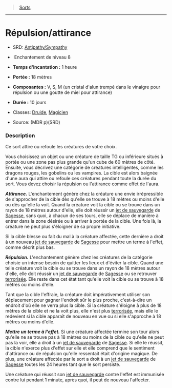 ﻿---
!SpellHD
Level: 8
Type: Enchantement
CastingTime: 1 heure
Range: 18 mètres
Components: V, S, M (un cristal d'alun trempé dans le vinaigre pour répulsion ou une goutte de miel pour attirance)
Duration: 10 jours
Classes: '[Druide](hd_druid.md), [Magicien](hd_wizard.md)'
Id: spells_hd.md#répulsionattirance
ParentLink: spells_hd.md#sorts
Name: Répulsion/attirance
ParentName: Sorts
NameLevel: 1
AltName: '[Antipathy/Sympathy](srd_spells_antipathysympathy.md)'
Source: (MDR p)(SRD)
---
> [Sorts](hd_spells.md)

---

# Répulsion/attirance

- SRD: [Antipathy/Sympathy](srd_spells_antipathysympathy.md)

-  Enchantement de niveau 8

- **Temps d'incantation :** 1 heure

- **Portée :** 18 mètres

- **Composantes :** V, S, M (un cristal d'alun trempé dans le vinaigre pour répulsion ou une goutte de miel pour attirance)

- **Durée :** 10 jours

- Classes: [Druide](hd_druid.md), [Magicien](hd_wizard.md)

- Source: (MDR p)(SRD)

### Description

Ce sort attire ou refoule les créatures de votre choix.

Vous choisissez un objet ou une créature de taille TG ou inférieure situés à portée ou une zone pas plus grande qu'un cube de 60 mètres de côté. Ensuite, vous décrivez une catégorie de créatures intelligentes, comme les dragons rouges, les gobelins ou les vampires. La cible est alors baignée d'une aura qui attire ou refoule ces créatures pendant toute la durée du sort. Vous devez choisir la répulsion ou l'attirance comme effet de l'aura.

**_Attirance._** L'enchantement génère chez la créature une envie irrépressible de s'approcher de la cible dès qu'elle se trouve à 18 mètres ou moins d'elle ou dès qu'elle la voit. Quand la créature voit la cible ou se trouve dans un rayon de 18 mètres autour d'elle, elle doit réussir un [jet de sauvegarde](hd_abilities_jets_de_sauvegarde.md) de [Sagesse](hd_abilities_wisdom.md), sans quoi, à chacun de ses tours, elle se déplace de manière à entrer dans la zone désirée ou à arriver à portée de la cible. Une fois là, la créature ne peut plus s'éloigner de sa propre initiative.

Si la cible blesse ou fait du mal à la créature affectée, cette dernière a droit à un nouveau [jet de sauvegarde](hd_abilities_jets_de_sauvegarde.md) de [Sagesse](hd_abilities_wisdom.md) pour mettre un terme à l'effet, comme décrit plus bas.

**_Répulsion._** L'enchantement génère chez les créatures de la catégorie choisie un intense besoin de quitter les lieux et d'éviter la cible. Quand une telle créature voit la cible ou se trouve dans un rayon de 18 mètres autour d'elle, elle doit réussir un [jet de sauvegarde](hd_abilities_jets_de_sauvegarde.md) de [Sagesse](hd_abilities_wisdom.md) ou se retrouver [terrorisée](hd_conditions_terrorise.md). Elle reste dans cet état tant qu'elle voit la cible ou se trouve à 18 mètres ou moins d'elle.

Tant que la cible l'effraie, la créature doit impérativement utiliser son déplacement pour gagner l'endroit sûr le plus proche, c'est-à-dire un endroit d'où elle ne verra plus la cible. Si la créature s'éloigne à plus de 18 mètres de la cible et ne la voit plus, elle n'est plus [terrorisée](hd_conditions_terrorise.md), mais elle le redevient si la cible apparaît de nouveau en vue ou si elle s'approche à 18 mètres ou moins d'elle.

**_Mettre un terme à l'effet._** Si une créature affectée termine son tour alors qu'elle ne se trouve pas à 18 mètres ou moins de la cible ou qu'elle ne peut pas la voir, elle a droit à un [jet de sauvegarde](hd_abilities_jets_de_sauvegarde.md) de [Sagesse](hd_abilities_wisdom.md). Si elle le réussit, la cible n'exerce plus d'effet sur elle et elle comprend que le sentiment d'attirance ou de répulsion qu'elle ressentait était d'origine magique. De plus, une créature affectée par le sort a droit à un [jet de sauvegarde](hd_abilities_jets_de_sauvegarde.md) de [Sagesse](hd_abilities_wisdom.md) toutes les 24 heures tant que le sort persiste.

Une créature qui réussit son [jet de sauvegarde](hd_abilities_jets_de_sauvegarde.md) contre l'effet est immunisée contre lui pendant 1 minute, après quoi, il peut de nouveau l'affecter.

